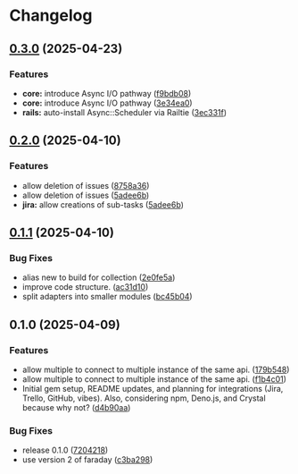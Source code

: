 # Changelog

## [0.3.0](https://github.com/seuros/active_project/compare/active_project/v0.2.0...active_project/v0.3.0) (2025-04-23)


### Features

* **core:** introduce Async I/O pathway ([f9bdb08](https://github.com/seuros/active_project/commit/f9bdb08a61bac2c92a6eff6a65ddc2dfac6d9ace))
* **core:** introduce Async I/O pathway ([3e34ea0](https://github.com/seuros/active_project/commit/3e34ea0d41c00b59ddfb69a6347e3ea70ae37b44))
* **rails:** auto-install Async::Scheduler via Railtie ([3ec331f](https://github.com/seuros/active_project/commit/3ec331ff02a71305b84523409529d96ea9325551))

## [0.2.0](https://github.com/seuros/active_project/compare/active_project/v0.1.1...active_project/v0.2.0) (2025-04-10)


### Features

* allow deletion of issues ([8758a36](https://github.com/seuros/active_project/commit/8758a363ae3048abdc9e2192f2980bfb5815c82d))
* allow deletion of issues ([5adee6b](https://github.com/seuros/active_project/commit/5adee6b698c5487569fbe4ef13512a2ea065fa9a))
* **jira:** allow creations of sub-tasks ([5adee6b](https://github.com/seuros/active_project/commit/5adee6b698c5487569fbe4ef13512a2ea065fa9a))

## [0.1.1](https://github.com/seuros/active_project/compare/active_project/v0.1.0...active_project/v0.1.1) (2025-04-10)


### Bug Fixes

* alias new to build for collection ([2e0fe5a](https://github.com/seuros/active_project/commit/2e0fe5a24157f94a8692b46aa8e23d241a504d97))
* improve code structure. ([ac31d10](https://github.com/seuros/active_project/commit/ac31d10582896d7c46bb9e9d8acbdeb25b62d624))
* split adapters into smaller modules ([bc45b04](https://github.com/seuros/active_project/commit/bc45b04d548b8fd5df8dd4988edf42024403fa63))

## 0.1.0 (2025-04-09)


### Features

* allow multiple to connect to multiple instance of the same api. ([179b548](https://github.com/seuros/active_project/commit/179b5481b99da79a61e7322454b21aa452c25810))
* allow multiple to connect to multiple instance of the same api. ([f1b4c01](https://github.com/seuros/active_project/commit/f1b4c01ff067cc756e7605d1413e23ee023fd123))
* Initial gem setup, README updates, and planning for integrations (Jira, Trello, GitHub, vibes). Also, considering npm, Deno.js, and Crystal because why not? ([d4b90aa](https://github.com/seuros/active_project/commit/d4b90aa498e3e3f09bd936daad94a85888fdf646))


### Bug Fixes

* release 0.1.0 ([7204218](https://github.com/seuros/active_project/commit/72042182fcbfe1064be4c11313175e7b6515a907))
* use version 2 of faraday ([c3ba298](https://github.com/seuros/active_project/commit/c3ba2980ee4e99c01e0bbcff134d2a9955bf3997))
